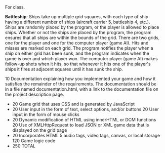 For class.

**Battleship**: Ships take up multiple grid squares, with each type of ship having a different number of ships (aircraft carrier 5, battleship 4, etc.). Ships are randomly placed by the program, or the player is allowed to place ships. Whether or not the ships are placed by the program, the program ensures that all ships are within the bounds of the grid. There are two grids, one for the player and one for the computer player (game AI). Hits and misses are marked on each grid. The program notifies the player when a ship on either grid has been sunk, and the program indicates when the game is over and which player won. The computer player (game AI) makes follow-up shots when it hits, so that whenever it hits one of the player's ships it fires at adjacent squares until it has sunk the ship.



10   Documentation explaining how you implemented your game and how it satisfies the remainder of the requirements. The documentation should be in a file named documentation.html, with a link to the documentation file on the project description page.
* 20   Game grid that uses CSS and is generated by JavaScript
* 20   User input in the form of text, select options, and/or buttons
20   User input in the form of mouse clicks
* 20   Dynamic modification of HTML using innerHTML or DOM functions
20   Use of XMLHttpRequest to load JSON or XML game data that is displayed on the grid page
* 20   Incorporates HTML 5 audio tags, video tags, canvas, or local storage
120  Game logic code
* 250  TOTAL

